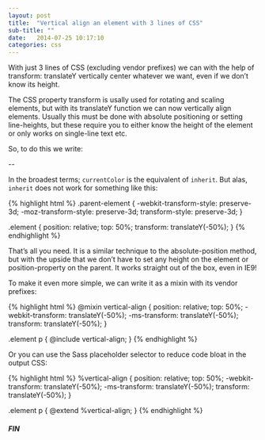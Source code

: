 ```yaml
---
layout: post
title:  "Vertical align an element with 3 lines of CSS"
sub-title: ""
date:   2014-07-25 10:17:10
categories: css
---
```


With just 3 lines of CSS (excluding vendor prefixes) we can with the help of transform: translateY  vertically center whatever we want, even if we don’t know its height.

The CSS property transform is usally used for rotating and scaling elements, but with its translateY function we can now vertically align elements. Usually this must be done with absolute positioning or setting line-heights, but these require you to either know the height of the element or only works on single-line text etc.

So, to do this we write:

--

In the broadest terms; <code>currentColor</code> is the equivalent of <code>inherit</code>. But alas, <code>inherit</code> does not work for something like this: 

{% highlight html %}
.parent-element {
  -webkit-transform-style: preserve-3d;
  -moz-transform-style: preserve-3d;
  transform-style: preserve-3d;
}

.element {
  position: relative;
  top: 50%;
  transform: translateY(-50%);
}
{% endhighlight %}

That’s all you need. It is a similar technique to the absolute-position method, but with the upside that we don’t have to set any height on the element or position-property on the parent. It works straight out of the box, even in IE9!

To make it even more simple, we can write it as a mixin with its vendor prefixes:

{% highlight html %}
@mixin vertical-align {
  position: relative;
  top: 50%;
  -webkit-transform: translateY(-50%);
  -ms-transform: translateY(-50%);
  transform: translateY(-50%);
}

.element p {
  @include vertical-align;
}
{% endhighlight %}

Or you can use the Sass placeholder selector to reduce code bloat in the output CSS:

{% highlight html %}
%vertical-align {
  position: relative;
  top: 50%;
  -webkit-transform: translateY(-50%);
  -ms-transform: translateY(-50%);
  transform: translateY(-50%);
}

.element p {
  @extend %vertical-align;
}
{% endhighlight %}

<h5>FIN</h5>
